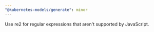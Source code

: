 ```yaml
---
"@kubernetes-models/generate": minor
---
```


Use re2 for regular expressions that aren't supported by JavaScript.
